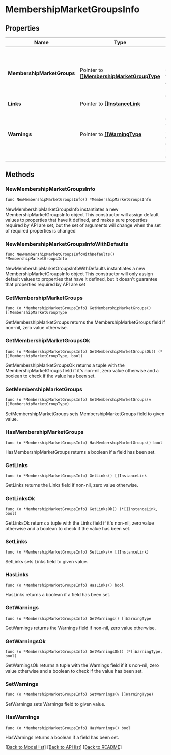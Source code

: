 # MembershipMarketGroupsInfo

## Properties

Name | Type | Description | Notes
------------ | ------------- | ------------- | -------------
**MembershipMarketGroups** | Pointer to [**[]MembershipMarketGroupType**](MembershipMarketGroupType.md) | Details for Membership Market Group along with associated Market codes. | [optional] 
**Links** | Pointer to [**[]InstanceLink**](InstanceLink.md) |  | [optional] 
**Warnings** | Pointer to [**[]WarningType**](WarningType.md) | Used in conjunction with the Success element to define a business error. | [optional] 

## Methods

### NewMembershipMarketGroupsInfo

`func NewMembershipMarketGroupsInfo() *MembershipMarketGroupsInfo`

NewMembershipMarketGroupsInfo instantiates a new MembershipMarketGroupsInfo object
This constructor will assign default values to properties that have it defined,
and makes sure properties required by API are set, but the set of arguments
will change when the set of required properties is changed

### NewMembershipMarketGroupsInfoWithDefaults

`func NewMembershipMarketGroupsInfoWithDefaults() *MembershipMarketGroupsInfo`

NewMembershipMarketGroupsInfoWithDefaults instantiates a new MembershipMarketGroupsInfo object
This constructor will only assign default values to properties that have it defined,
but it doesn't guarantee that properties required by API are set

### GetMembershipMarketGroups

`func (o *MembershipMarketGroupsInfo) GetMembershipMarketGroups() []MembershipMarketGroupType`

GetMembershipMarketGroups returns the MembershipMarketGroups field if non-nil, zero value otherwise.

### GetMembershipMarketGroupsOk

`func (o *MembershipMarketGroupsInfo) GetMembershipMarketGroupsOk() (*[]MembershipMarketGroupType, bool)`

GetMembershipMarketGroupsOk returns a tuple with the MembershipMarketGroups field if it's non-nil, zero value otherwise
and a boolean to check if the value has been set.

### SetMembershipMarketGroups

`func (o *MembershipMarketGroupsInfo) SetMembershipMarketGroups(v []MembershipMarketGroupType)`

SetMembershipMarketGroups sets MembershipMarketGroups field to given value.

### HasMembershipMarketGroups

`func (o *MembershipMarketGroupsInfo) HasMembershipMarketGroups() bool`

HasMembershipMarketGroups returns a boolean if a field has been set.

### GetLinks

`func (o *MembershipMarketGroupsInfo) GetLinks() []InstanceLink`

GetLinks returns the Links field if non-nil, zero value otherwise.

### GetLinksOk

`func (o *MembershipMarketGroupsInfo) GetLinksOk() (*[]InstanceLink, bool)`

GetLinksOk returns a tuple with the Links field if it's non-nil, zero value otherwise
and a boolean to check if the value has been set.

### SetLinks

`func (o *MembershipMarketGroupsInfo) SetLinks(v []InstanceLink)`

SetLinks sets Links field to given value.

### HasLinks

`func (o *MembershipMarketGroupsInfo) HasLinks() bool`

HasLinks returns a boolean if a field has been set.

### GetWarnings

`func (o *MembershipMarketGroupsInfo) GetWarnings() []WarningType`

GetWarnings returns the Warnings field if non-nil, zero value otherwise.

### GetWarningsOk

`func (o *MembershipMarketGroupsInfo) GetWarningsOk() (*[]WarningType, bool)`

GetWarningsOk returns a tuple with the Warnings field if it's non-nil, zero value otherwise
and a boolean to check if the value has been set.

### SetWarnings

`func (o *MembershipMarketGroupsInfo) SetWarnings(v []WarningType)`

SetWarnings sets Warnings field to given value.

### HasWarnings

`func (o *MembershipMarketGroupsInfo) HasWarnings() bool`

HasWarnings returns a boolean if a field has been set.


[[Back to Model list]](../README.md#documentation-for-models) [[Back to API list]](../README.md#documentation-for-api-endpoints) [[Back to README]](../README.md)


